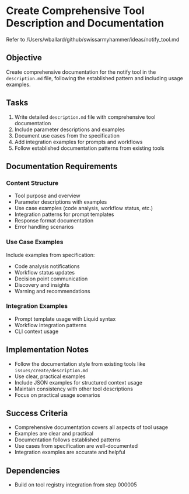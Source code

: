 # Create Comprehensive Tool Description and Documentation

Refer to /Users/wballard/github/swissarmyhammer/ideas/notify_tool.md

## Objective
Create comprehensive documentation for the notify tool in the `description.md` file, following the established pattern and including usage examples.

## Tasks
1. Write detailed `description.md` file with comprehensive tool documentation
2. Include parameter descriptions and examples
3. Document use cases from the specification
4. Add integration examples for prompts and workflows
5. Follow established documentation patterns from existing tools

## Documentation Requirements

### Content Structure
- Tool purpose and overview
- Parameter descriptions with examples
- Use case examples (code analysis, workflow status, etc.)
- Integration patterns for prompt templates
- Response format documentation
- Error handling scenarios

### Use Case Examples
Include examples from specification:
- Code analysis notifications
- Workflow status updates  
- Decision point communication
- Discovery and insights
- Warning and recommendations

### Integration Examples
- Prompt template usage with Liquid syntax
- Workflow integration patterns
- CLI context usage

## Implementation Notes
- Follow the documentation style from existing tools like `issues/create/description.md`
- Use clear, practical examples
- Include JSON examples for structured context usage
- Maintain consistency with other tool descriptions
- Focus on practical usage scenarios

## Success Criteria
- Comprehensive documentation covers all aspects of tool usage
- Examples are clear and practical
- Documentation follows established patterns
- Use cases from specification are well-documented
- Integration examples are accurate and helpful

## Dependencies
- Build on tool registry integration from step 000005